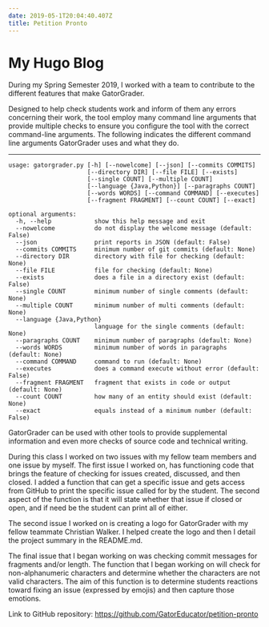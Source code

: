 ```yaml
---
date: 2019-05-1T20:04:40.407Z
title: Petition Pronto
---
```

<h1>My Hugo Blog</h1>
During my Spring Semester 2019, I worked with a team to contribute to the
different features that make GatorGrader.

Designed to help check students work and inform of them any errors concerning
their work, the tool employ many command line arguments that provide multiple
checks to ensure you configure the tool with the correct command-line arguments.
The following indicates the different command line arguments GatorGrader uses and
what they do.

<!--more...-->
---

```
usage: gatorgrader.py [-h] [--nowelcome] [--json] [--commits COMMITS]
                      [--directory DIR] [--file FILE] [--exists]
                      [--single COUNT] [--multiple COUNT]
                      [--language {Java,Python}] [--paragraphs COUNT]
                      [--words WORDS] [--command COMMAND] [--executes]
                      [--fragment FRAGMENT] [--count COUNT] [--exact]

optional arguments:
  -h, --help            show this help message and exit
  --nowelcome           do not display the welcome message (default: False)
  --json                print reports in JSON (default: False)
  --commits COMMITS     minimum number of git commits (default: None)
  --directory DIR       directory with file for checking (default: None)
  --file FILE           file for checking (default: None)
  --exists              does a file in a directory exist (default: False)
  --single COUNT        minimum number of single comments (default: None)
  --multiple COUNT      minimum number of multi comments (default: None)
  --language {Java,Python}
                        language for the single comments (default: None)
  --paragraphs COUNT    minimum number of paragraphs (default: None)
  --words WORDS         minimum number of words in paragraphs (default: None)
  --command COMMAND     command to run (default: None)
  --executes            does a command execute without error (default: False)
  --fragment FRAGMENT   fragment that exists in code or output (default: None)
  --count COUNT         how many of an entity should exist (default: None)
  --exact               equals instead of a minimum number (default: False)
```

GatorGrader can be used with other tools to provide supplemental information and
even more checks of source code and technical writing.

During this class I worked on two issues with my fellow team members and one
issue by myself. The first issue I worked on, has functioning code that brings
the feature of checking for issues created, discussed, and then closed. I added
a function that can get a specific issue and gets access from GitHub to print the
specific issue called for by the student. The second aspect of the function is
that it will state whether that issue if closed or open, and if need be the
student can print all of either.

The second issue I worked on is creating a logo for GatorGrader with my fellow
teammate Christian Walker. I helped create the logo and then I detail the project
summary in the README.md.

The final issue that I began working on was checking commit messages for fragments
and/or length. The function that I began working on will check for non-alphanumeric
characters and determine whether the characters are not valid characters. The aim
of this function is to determine students reactions toward fixing an issue
(expressed by emojis) and then capture those emotions.

Link to GitHub repository: https://github.com/GatorEducator/petition-pronto
